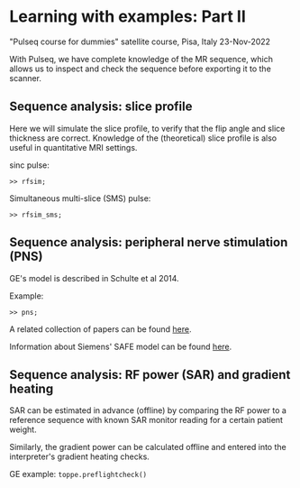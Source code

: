 # Learning with examples: Part II

"Pulseq course for dummies" satellite course, Pisa, Italy 23-Nov-2022

With Pulseq, we have complete knowledge of the MR sequence, which
allows us to inspect and check the sequence before exporting it to the scanner.



## Sequence analysis: slice profile


Here we will simulate the slice profile, to
verify that the flip angle and slice thickness are correct.
Knowledge of the (theoretical) slice profile is also useful in quantitative MRI settings.

sinc pulse:
```
>> rfsim;
```

Simultaneous multi-slice (SMS) pulse:
```
>> rfsim_sms;
```


## Sequence analysis: peripheral nerve stimulation (PNS)

GE's model is described in Schulte et al 2014.

Example:
```
>> pns;
```

A related collection of papers can be found [here](https://www.sciencedirect.com/topics/neuroscience/chronaxie).

Information about Siemens' SAFE model can be found
[here](https://github.com/filip-szczepankiewicz/safe_pns_prediction).


## Sequence analysis: RF power (SAR) and gradient heating

SAR can be estimated in advance (offline) by comparing the RF power 
to a reference sequence with known SAR monitor reading for a certain patient weight.

Similarly, the gradient power can be calculated offline and entered into the
interpreter's gradient heating checks.

GE example:
`toppe.preflightcheck()`


